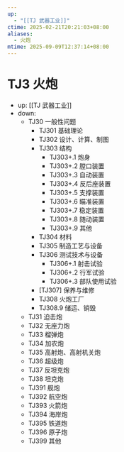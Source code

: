 ```yaml
---
up:
  - "[[TJ 武器工业]]"
ctime: 2025-02-21T20:21:03+08:00
aliases:
  - 火炮
mtime: 2025-09-09T12:37:14+08:00
---
```


# TJ3 火炮

- up: [[TJ 武器工业]]
- down:	
	- TJ30 一般性问题
		- TJ301 基础理论
		- TJ302 设计、计算、制图
		- TJ303 结构
			- TJ303+.1 炮身
			- TJ303+.2 膛口装置
			- TJ303+.3 自动装置
			- TJ303+.4 反后座装置
			- TJ303+.5 支撑装置
			- TJ303+.6 瞄准装置
			- TJ303+.7 稳定装置
			- TJ303+.8 随动装置
			- TJ303+.9 其他
		- TJ304 材料
		- TJ305 制造工艺与设备
		- TJ306 测试技术与设备
			- TJ306+.1 射击试验
			- TJ306+.2 行军试验
			- TJ306+.3 部队使用试验
		- [TJ307] 保养与维修
		- TJ308 火炮工厂
		- TJ308.9 储运、销毁
	- TJ31 迫击炮
	- TJ32 无座力炮
	- TJ33 榴弹炮
	- TJ34 加农炮
	- TJ35 高射炮、高射机关炮
	- TJ36 超级炮
	- TJ37 反坦克炮
	- TJ38 坦克炮
	- TJ391 舰炮
	- TJ392 航空炮
	- TJ393 火箭炮
	- TJ394 海岸炮
	- TJ395 铁道炮
	- TJ396 原子炮
	- TJ399 其他
